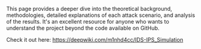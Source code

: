 This page provides a deeper dive into the theoretical background, methodologies, detailed explanations of each attack scenario, and analysis of the results. It's an excellent resource for anyone who wants to understand the project beyond the code available on GitHub.

Check it out here: https://deepwiki.com/m1nhd4cc/IDS-IPS_Simulation
